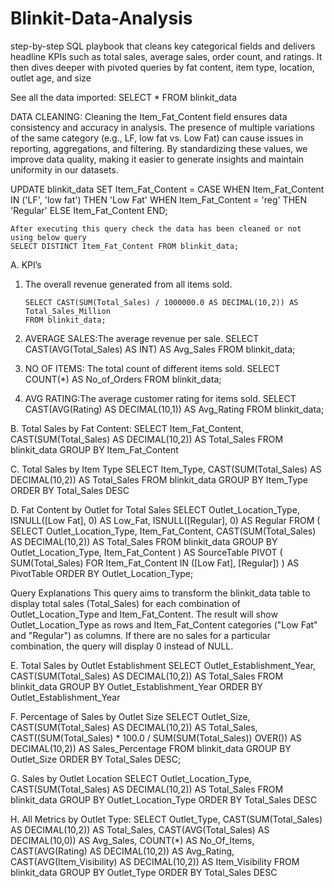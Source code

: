 # Blinkit-Data-Analysis
 step-by-step SQL playbook that cleans key categorical fields and delivers headline KPIs such as total sales, average sales, order count, and ratings. It then dives deeper with pivoted queries by fat content, item type, location, outlet age, and size

See all the data imported:
SELECT * FROM blinkit_data

DATA CLEANING:
Cleaning the Item_Fat_Content field ensures data consistency and accuracy in analysis. The presence of multiple variations of the same category (e.g., LF, low fat vs. Low Fat) can cause issues in reporting, aggregations, and filtering. By standardizing these values, we improve data quality, making it easier to generate insights and maintain uniformity in our datasets.

UPDATE blinkit_data
SET Item_Fat_Content = 
    CASE 
        WHEN Item_Fat_Content IN ('LF', 'low fat') THEN 'Low Fat'
        WHEN Item_Fat_Content = 'reg' THEN 'Regular'
        ELSE Item_Fat_Content
    END;

	After executing this query check the data has been cleaned or not using below query
	SELECT DISTINCT Item_Fat_Content FROM blinkit_data;

A. KPI’s

1. The overall revenue generated from all items sold.

       SELECT CAST(SUM(Total_Sales) / 1000000.0 AS DECIMAL(10,2)) AS Total_Sales_Million
       FROM blinkit_data;
 
2. AVERAGE SALES:The average revenue per sale.
SELECT CAST(AVG(Total_Sales) AS INT) AS Avg_Sales
FROM blinkit_data;
 
3. NO OF ITEMS: The total count of different items sold.
SELECT COUNT(*) AS No_of_Orders
FROM blinkit_data;
 
4. AVG RATING:The average customer rating for items sold.
SELECT CAST(AVG(Rating) AS DECIMAL(10,1)) AS Avg_Rating
FROM blinkit_data;
 

B. Total Sales by Fat Content: 
SELECT Item_Fat_Content, CAST(SUM(Total_Sales) AS DECIMAL(10,2)) AS Total_Sales
FROM blinkit_data
GROUP BY Item_Fat_Content
 

C. Total Sales by Item Type
SELECT Item_Type, CAST(SUM(Total_Sales) AS DECIMAL(10,2)) AS Total_Sales
FROM blinkit_data
GROUP BY Item_Type
ORDER BY Total_Sales DESC
 
D. Fat Content by Outlet for Total Sales
SELECT Outlet_Location_Type, 
       ISNULL([Low Fat], 0) AS Low_Fat, 
       ISNULL([Regular], 0) AS Regular
FROM 
(
    SELECT Outlet_Location_Type, Item_Fat_Content, 
           CAST(SUM(Total_Sales) AS DECIMAL(10,2)) AS Total_Sales
    FROM blinkit_data
    GROUP BY Outlet_Location_Type, Item_Fat_Content
) AS SourceTable
PIVOT 
(
    SUM(Total_Sales) 
    FOR Item_Fat_Content IN ([Low Fat], [Regular])
) AS PivotTable
ORDER BY Outlet_Location_Type;

 
Query Explanations
This query aims to transform the blinkit_data table to display total sales (Total_Sales) for each combination of Outlet_Location_Type and Item_Fat_Content. The result will show Outlet_Location_Type as rows and Item_Fat_Content categories ("Low Fat" and "Regular") as columns. If there are no sales for a particular combination, the query will display 0 instead of NULL.

E. Total Sales by Outlet Establishment
SELECT Outlet_Establishment_Year, CAST(SUM(Total_Sales) AS DECIMAL(10,2)) AS Total_Sales
FROM blinkit_data
GROUP BY Outlet_Establishment_Year
ORDER BY Outlet_Establishment_Year
 

F. Percentage of Sales by Outlet Size
SELECT 
    Outlet_Size, 
    CAST(SUM(Total_Sales) AS DECIMAL(10,2)) AS Total_Sales,
    CAST((SUM(Total_Sales) * 100.0 / SUM(SUM(Total_Sales)) OVER()) AS DECIMAL(10,2)) AS Sales_Percentage
FROM blinkit_data
GROUP BY Outlet_Size
ORDER BY Total_Sales DESC;

G. Sales by Outlet Location
SELECT Outlet_Location_Type, CAST(SUM(Total_Sales) AS DECIMAL(10,2)) AS Total_Sales
FROM blinkit_data
GROUP BY Outlet_Location_Type
ORDER BY Total_Sales DESC
 
H. All Metrics by Outlet Type:
SELECT Outlet_Type, 
CAST(SUM(Total_Sales) AS DECIMAL(10,2)) AS Total_Sales,
		CAST(AVG(Total_Sales) AS DECIMAL(10,0)) AS Avg_Sales,
		COUNT(*) AS No_Of_Items,
		CAST(AVG(Rating) AS DECIMAL(10,2)) AS Avg_Rating,
		CAST(AVG(Item_Visibility) AS DECIMAL(10,2)) AS Item_Visibility
FROM blinkit_data
GROUP BY Outlet_Type
ORDER BY Total_Sales DESC


 
